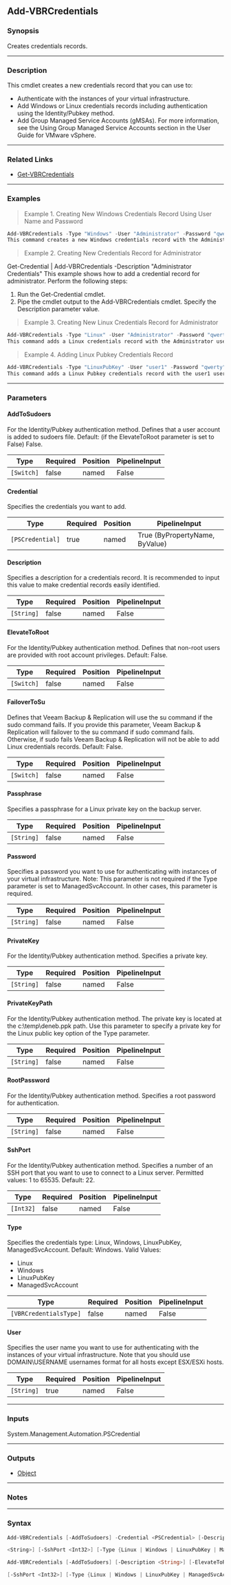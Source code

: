 Add-VBRCredentials
------------------

### Synopsis
Creates credentials records.

---

### Description

This cmdlet creates a new credentials record that you can use to:
- Authenticate with the instances of your virtual infrastructure.
- Add Windows or Linux credentials records including authentication using the Identity/Pubkey method.
- Add Group Managed Service Accounts (gMSAs). For more information, see the Using Group Managed Service Accounts section in the User Guide for VMware vSphere.

---

### Related Links
* [Get-VBRCredentials](Get-VBRCredentials)

---

### Examples
> Example 1. Creating New Windows Credentials Record Using User Name and Password

```PowerShell
Add-VBRCredentials -Type "Windows" -User "Administrator" -Password "qwerty" -Description "Administrator Credentials"
This command creates a new Windows credentials record with the Administrator user name and the qwerty password of the account. The description is Administrator Credentials.
```
> Example 2. Creating New Credentials Record for Administrator

Get-Credential | Add-VBRCredentials -Description "Administrator Credentials"
This example shows how to add a credential record for administrator.
Perform the following steps:
1. Run the Get-Credential cmdlet.
2. Pipe the cmdlet output to the Add-VBRCredentials cmdlet. Specify the Description parameter value.
> Example 3. Creating New Linux Credentials Record for Administrator

```PowerShell
Add-VBRCredentials -Type "Linux" -User "Administrator" -Password "qwerty" -SshPort "23" -ElevateToRoot -AddToSudoers -RootPassword "rootpwd"
This command adds a Linux credentials record with the Administrator user name and the qwerty password of the account. The credentials record will use the 23 SSH port. The root password privileges are given to the user.
```
> Example 4. Adding Linux Pubkey Credentials Record

```PowerShell
Add-VBRCredentials -Type "LinuxPubKey" -User "user1" -Password "qwerty" -PrivateKeyPath "c:\temp\deneb.ppk" -Passphrase "Pass"
This command adds a Linux Pubkey credentials record with the user1 user name and the qwerty password of the account. The path to the private key is c:\temp\deneb.ppk. The passphrase to the private key is Pass.
```

---

### Parameters
#### **AddToSudoers**
For the Identity/Pubkey authentication method. Defines that a user account is added to sudoers file.
Default: (if the ElevateToRoot parameter is set to False) False.

|Type      |Required|Position|PipelineInput|
|----------|--------|--------|-------------|
|`[Switch]`|false   |named   |False        |

#### **Credential**
Specifies the credentials you want to add.

|Type            |Required|Position|PipelineInput                 |
|----------------|--------|--------|------------------------------|
|`[PSCredential]`|true    |named   |True (ByPropertyName, ByValue)|

#### **Description**
Specifies a description for a credentials record. It is recommended to input this value to make credential records easily identified.

|Type      |Required|Position|PipelineInput|
|----------|--------|--------|-------------|
|`[String]`|false   |named   |False        |

#### **ElevateToRoot**
For the Identity/Pubkey authentication method. Defines that non-root users are provided with root account privileges.
Default: False.

|Type      |Required|Position|PipelineInput|
|----------|--------|--------|-------------|
|`[Switch]`|false   |named   |False        |

#### **FailoverToSu**
Defines that Veeam Backup & Replication will use the su command if the sudo command fails.
If you provide this parameter, Veeam Backup & Replication will failover to the su command if sudo command fails. Otherwise, if sudo fails Veeam Backup & Replication will not be able to add Linux credentials records.
Default: False.

|Type      |Required|Position|PipelineInput|
|----------|--------|--------|-------------|
|`[Switch]`|false   |named   |False        |

#### **Passphrase**
Specifies a passphrase for a Linux private key on the backup server.

|Type      |Required|Position|PipelineInput|
|----------|--------|--------|-------------|
|`[String]`|false   |named   |False        |

#### **Password**
Specifies a password you want to use for authenticating with instances of your virtual infrastructure.
Note: This parameter is not required if the Type parameter is set to ManagedSvcAccount. In other cases, this parameter is required.

|Type      |Required|Position|PipelineInput|
|----------|--------|--------|-------------|
|`[String]`|false   |named   |False        |

#### **PrivateKey**
For the Identity/Pubkey authentication method. Specifies a private key.

|Type      |Required|Position|PipelineInput|
|----------|--------|--------|-------------|
|`[String]`|false   |named   |False        |

#### **PrivateKeyPath**
For the Identity/Pubkey authentication method.
The private key is located at the c:\temp\deneb.ppk path. Use this parameter to specify a private key for the Linux public key option of the Type parameter.

|Type      |Required|Position|PipelineInput|
|----------|--------|--------|-------------|
|`[String]`|false   |named   |False        |

#### **RootPassword**
For the Identity/Pubkey authentication method. Specifies a root password for authentication.

|Type      |Required|Position|PipelineInput|
|----------|--------|--------|-------------|
|`[String]`|false   |named   |False        |

#### **SshPort**
For the Identity/Pubkey authentication method.
Specifies a number of an SSH port that you want to use to connect to a Linux server.
Permitted values: 1 to 65535.
Default: 22.

|Type     |Required|Position|PipelineInput|
|---------|--------|--------|-------------|
|`[Int32]`|false   |named   |False        |

#### **Type**
Specifies the credentials type: Linux, Windows, LinuxPubKey, ManagedSvcAccount.
Default: Windows.
Valid Values:

* Linux
* Windows
* LinuxPubKey
* ManagedSvcAccount

|Type                  |Required|Position|PipelineInput|
|----------------------|--------|--------|-------------|
|`[VBRCredentialsType]`|false   |named   |False        |

#### **User**
Specifies the user name you want to use for authenticating with the instances of your virtual infrastructure. Note that you should use DOMAIN\USERNAME usernames format for all hosts except ESX/ESXi hosts.

|Type      |Required|Position|PipelineInput|
|----------|--------|--------|-------------|
|`[String]`|true    |named   |False        |

---

### Inputs
System.Management.Automation.PSCredential

---

### Outputs
* [Object](https://learn.microsoft.com/en-us/dotnet/api/System.Object)

---

### Notes

---

### Syntax
```PowerShell
Add-VBRCredentials [-AddToSudoers] -Credential <PSCredential> [-Description <String>] [-ElevateToRoot] [-FailoverToSu] [-Passphrase <String>] [-PrivateKey <String>] [-PrivateKeyPath <String>] [-RootPassword 
```
```PowerShell
<String>] [-SshPort <Int32>] [-Type {Linux | Windows | LinuxPubKey | ManagedSvcAccount}] [<CommonParameters>]
```
```PowerShell
Add-VBRCredentials [-AddToSudoers] [-Description <String>] [-ElevateToRoot] [-FailoverToSu] [-Passphrase <String>] [-Password <String>] [-PrivateKey <String>] [-PrivateKeyPath <String>] [-RootPassword <String>] 
```
```PowerShell
[-SshPort <Int32>] [-Type {Linux | Windows | LinuxPubKey | ManagedSvcAccount}] -User <String> [<CommonParameters>]
```

